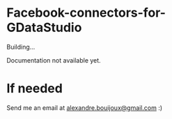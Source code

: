 # Facebook-connectors-for-GDataStudio

Building...

Documentation not available yet.

# If needed

Send me an email at alexandre.bouijoux@gmail.com :)
